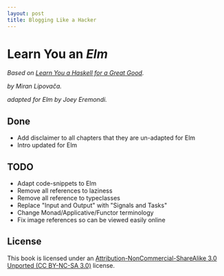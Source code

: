 ```yaml
---
layout: post
title: Blogging Like a Hacker
---
```

Learn You an _Elm_ 
=====================================
_Based on [Learn You a Haskell for a Great Good](http://learnyouahaskell.com/chapters)._

_by Miran Lipovača._

_adapted for Elm by Joey Eremondi._

Done
----

* Add disclaimer to all chapters that they are un-adapted for Elm
* Intro updated for Elm
 
TODO
----

* Adapt code-snippets to Elm
* Remove all references to laziness
* Remove all reference to typeclasses
* Replace "Input and Output" with "Signals and Tasks"
* Change Monad/Applicative/Functor terminology
* Fix image references so can be viewed easily online

License
-------

This book is licensed under an [Attribution-NonCommercial-ShareAlike 3.0
Unported (CC BY-NC-SA 3.0)](http://creativecommons.org/licenses/by-nc-sa/3.0/)
license.
